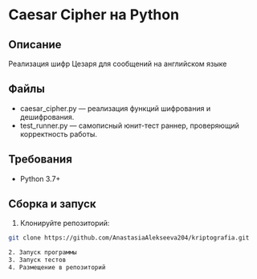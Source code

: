 # Caesar Cipher на Python

## Описание

Реализация шифр Цезаря для сообщений на английском языке

## Файлы

- caesar_cipher.py — реализация функций шифрования и дешифрования.
- test_runner.py — самописный юнит-тест раннер, проверяющий корректность работы.

## Требования

- Python 3.7+

## Сборка и запуск

1. Клонируйте репозиторий:

```bash
git clone https://github.com/AnastasiaAlekseeva204/kriptografia.git

2. Запуск программы
3. Запуск тестов
4. Размещение в репозиторий
